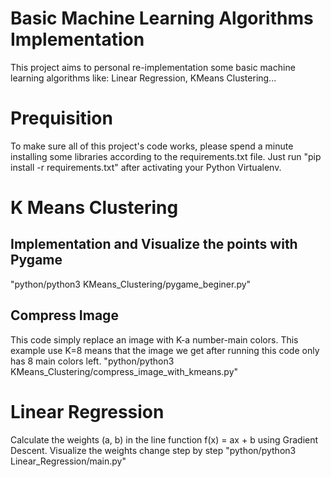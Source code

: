 # Basic Machine Learning Algorithms Implementation
This project aims to personal re-implementation some basic machine learning algorithms like: Linear Regression, KMeans Clustering...

# Prequisition
To make sure all of this project's code works, please spend a minute installing some libraries according to the requirements.txt file. 
Just run "pip install -r requirements.txt" after activating your Python Virtualenv.

# K Means Clustering
## Implementation and Visualize the points with Pygame
"python/python3 KMeans_Clustering/pygame_beginer.py"
## Compress Image
This code simply replace an image with K-a number-main colors. This example use K=8 means that the image we get after running this code only has 8 main colors left.
"python/python3 KMeans_Clustering/compress_image_with_kmeans.py"

# Linear Regression
Calculate the weights (a, b) in the line function f(x) = ax + b using Gradient Descent. Visualize the weights change step by step
"python/python3 Linear_Regression/main.py"
